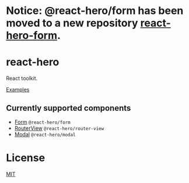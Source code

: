 # **Notice: @react-hero/form has been moved to a new repository [react-hero-form](https://github.com/varHarrie/react-hero-form).**

# react-hero

React toolkit.

[Examples](http://varharrie.me/react-hero)

## Currently supported components

- [Form](./packages/form/README.md) `@react-hero/form`
- [RouterView](./packages/router-view/README.md) `@react-hero/router-view`
- [Modal](./packages/modal/README.md) `@react-hero/modal`

# License

[MIT](./LICENSE)
